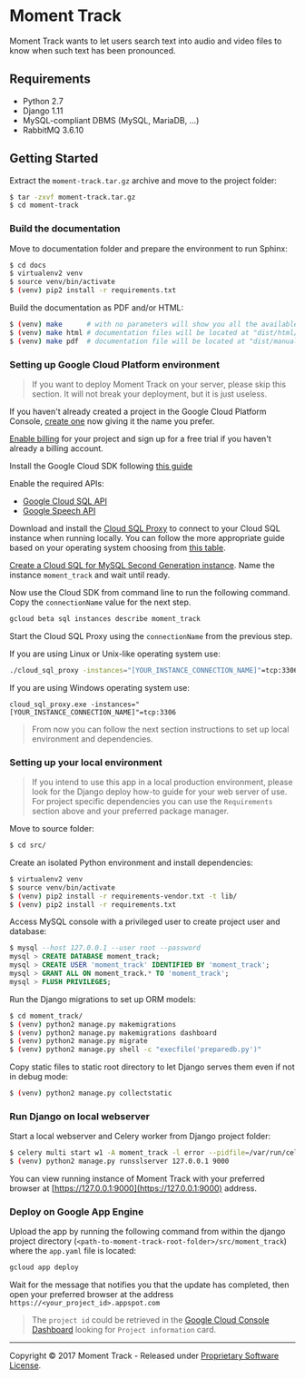 # Moment Track

Moment Track wants to let users search text into audio and video files to know
when such text has been pronounced.

## Requirements

- Python 2.7
- Django 1.11
- MySQL-compliant DBMS (MySQL, MariaDB, …)
- RabbitMQ 3.6.10


## Getting Started

Extract the `moment-track.tar.gz` archive and move to the project folder:

```bash
$ tar -zxvf moment-track.tar.gz
$ cd moment-track
```


### Build the documentation

Move to documentation folder and prepare the environment to run Sphinx:

```bash
$ cd docs
$ virtualenv2 venv
$ source venv/bin/activate
$ (venv) pip2 install -r requirements.txt
```

Build the documentation as PDF and/or HTML:

```bash
$ (venv) make      # with no parameters will show you all the available options
$ (venv) make html # documentation files will be located at "dist/html/"
$ (venv) make pdf  # documentation file will be located at "dist/manual.pdf"
```

### Setting up Google Cloud Platform environment

> If you want to deploy Moment Track on your server, please skip this section.
> It will not break your deployment, but it is just useless.

If you haven't already created a project in the Google Cloud Platform Console,
[create one](https://console.cloud.google.com/) now giving it the name you
prefer.

[Enable billing](https://console.cloud.google.com/project/_/settings) for
your project and sign up for a free trial if you haven't already a billing
account.

Install the Google Cloud SDK following [this guide](https://cloud.google.com/sdk/docs/)

Enable the required APIs:

- [Google Cloud SQL API](https://console.cloud.google.com/flows/enableapi?apiid=sqladmin.googleapis.com&showconfirmation=true "Click to automatically enable Google CLoud API for your project")
- [Google Speech API](https://console.cloud.google.com/flows/enableapi?apiid=speech.googleapis.com&showconfirmation=true "Click to automatically enable Google Speech API for your project")

Download and install the [Cloud SQL Proxy](https://cloud.google.com/sql/docs/sql-proxy "Click to learn more on Google Cloud SQL Proxy")
to connect to your Cloud SQL instance when running locally. You can follow the
more appropriate guide based on your operating system choosing from
[this table](https://cloud.google.com/python/django/appengine#install_the_sql_proxy).

[Create a Cloud SQL for MySQL Second Generation instance](https://cloud.google.com/sql/docs/mysql/create-instance).
Name the instance `moment_track` and wait until ready.

Now use the Cloud SDK from command line to run the following command. Copy the
`connectionName` value for the next step.

```bash
gcloud beta sql instances describe moment_track
```

Start the Cloud SQL Proxy using the `connectionName` from the previous step.

If you are using Linux or Unix-like operating system use:

```bash
./cloud_sql_proxy -instances="[YOUR_INSTANCE_CONNECTION_NAME]"=tcp:3306
```

If you are using Windows operating system use:

```
cloud_sql_proxy.exe -instances="[YOUR_INSTANCE_CONNECTION_NAME]"=tcp:3306
```

> From now you can follow the next section instructions to set up local
> environment and dependencies.

### Setting up your local environment

> If you intend to use this app in a local production environment, please look
> for the Django deploy how-to guide for your web server of use.
> For project specific dependencies you can use the `Requirements` section
> above and your preferred package manager.

Move to source folder:

```bash
$ cd src/
```

Create an isolated Python environment and install dependencies:

```bash
$ virtualenv2 venv
$ source venv/bin/activate
$ (venv) pip2 install -r requirements-vendor.txt -t lib/
$ (venv) pip2 install -r requirements.txt
```

Access MySQL console with a privileged user to create project user and
database:

```sql
$ mysql --host 127.0.0.1 --user root --password
mysql > CREATE DATABASE moment_track;
mysql > CREATE USER 'moment_track' IDENTIFIED BY 'moment_track';
mysql > GRANT ALL ON moment_track.* TO 'moment_track';
mysql > FLUSH PRIVILEGES;
```

Run the Django migrations to set up ORM models:

```bash
$ cd moment_track/
$ (venv) python2 manage.py makemigrations
$ (venv) python2 manage.py makemigrations dashboard
$ (venv) python2 manage.py migrate
$ (venv) python2 manage.py shell -c "execfile('preparedb.py')"
```

Copy static files to static root directory to let Django serves them even if
not in debug mode:

```bash
$ (venv) python2 manage.py collectstatic
```

### Run Django on local webserver

Start a local webserver and Celery worker from Django project folder:

```bash
$ celery multi start w1 -A moment_track -l error --pidfile=/var/run/celery/%n.pid --logfile=/var/log/celery/%n%I.log
$ (venv) python2 manage.py runsslserver 127.0.0.1 9000
```

You can view running instance of Moment Track with your preferred browser at
[https://127.0.0.1:9000](https://127.0.0.1:9000) address.

### Deploy on Google App Engine

Upload the app by running the following command from within the django project
directory (`<path-to-moment-track-root-folder>/src/moment_track`) where the
`app.yaml` file is located:

```bash
gcloud app deploy
```

Wait for the message that notifies you that the update has completed, then open
your preferred browser at the address `https://<your_project_id>.appspot.com`

> The `project id` could be retrieved in the
> [Google Cloud Console Dashboard](https://console.cloud.google.com/home/dashboard)
> looking for `Project information` card.

***

Copyright © 2017 Moment Track - Released under
[Proprietary Software License](LICENSE).

